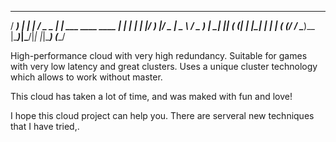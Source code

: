   ______            _
 / _____)          | |
| /     _   _  ____| | ___  ____   ____
| |    | | | |/ ___) |/ _ \|  _ \ / _  )
| \____| |_| ( (___| | |_| | | | ( (/ / 
 \______)__  |\____)_|\___/|_| |_|\____)
       (____/

High-performance cloud with very high redundancy. Suitable for games
with very low latency and great clusters.
Uses a unique cluster technology which allows to work without master.

This cloud has taken a lot of time, and was maked with fun and love!

I hope this cloud project can help you.
There are serveral new techniques that I have tried,.
